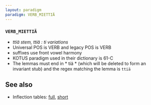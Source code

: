 ```yaml
---
layout: paradigm
paradigm: VERB_MIETTIÄ
---
```

### ` VERB_MIETTIÄ `

* _ttiä stem, ttiä : ti variations_
* Universal POS is VERB and legacy POS is VERB
* suffixes use front vowel harmony
* KOTUS paradigm used in their dictionary is 61-C
* The lemmas must end in * tiä * (which will be deleted to form an invariant stub) and the regex matching the lemma is ` ttiä `

## See also

* Inflection tables: [full](gen/M/miettiä.html), [short](gen/M/miettiä_wikt.html)

